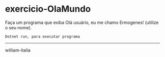 # exercicio-OlaMundo
Faça um programa que exiba Olá usuário, eu me chamo Ermogenes! (utilize o seu nome).

````
Dotnet run, para executar programa
````
-----------------------
william-italia
